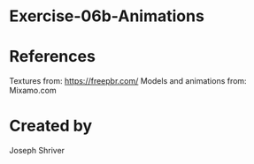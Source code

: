 # Exercise-06b-Animations

# References

Textures from: https://freepbr.com/
Models and animations from: Mixamo.com

# Created by 
Joseph Shriver
